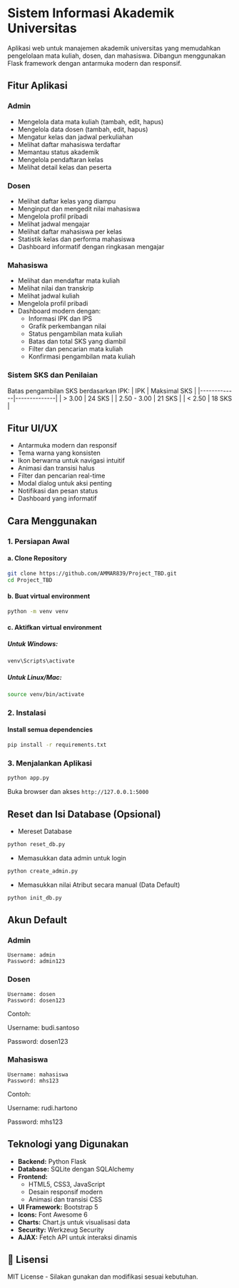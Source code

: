 # Sistem Informasi Akademik Universitas

Aplikasi web untuk manajemen akademik universitas yang memudahkan pengelolaan mata kuliah, dosen, dan mahasiswa. Dibangun menggunakan Flask framework dengan antarmuka modern dan responsif.

##  Fitur Aplikasi

###  Admin
- Mengelola data mata kuliah (tambah, edit, hapus)
- Mengelola data dosen (tambah, edit, hapus)
- Mengatur kelas dan jadwal perkuliahan
- Melihat daftar mahasiswa terdaftar
- Memantau status akademik
- Mengelola pendaftaran kelas
- Melihat detail kelas dan peserta

###  Dosen
- Melihat daftar kelas yang diampu
- Menginput dan mengedit nilai mahasiswa
- Mengelola profil pribadi
- Melihat jadwal mengajar
- Melihat daftar mahasiswa per kelas
- Statistik kelas dan performa mahasiswa
- Dashboard informatif dengan ringkasan mengajar

###  Mahasiswa
- Melihat dan mendaftar mata kuliah
- Melihat nilai dan transkrip
- Melihat jadwal kuliah
- Mengelola profil pribadi
- Dashboard modern dengan:
  - Informasi IPK dan IPS
  - Grafik perkembangan nilai
  - Status pengambilan mata kuliah
  - Batas dan total SKS yang diambil
  - Filter dan pencarian mata kuliah
  - Konfirmasi pengambilan mata kuliah

###  Sistem SKS dan Penilaian
Batas pengambilan SKS berdasarkan IPK:
| IPK         | Maksimal SKS |
|-------------|--------------|
| > 3.00      | 24 SKS      |
| 2.50 - 3.00 | 21 SKS      |
| < 2.50      | 18 SKS      |

##  Fitur UI/UX
- Antarmuka modern dan responsif
- Tema warna yang konsisten
- Ikon berwarna untuk navigasi intuitif
- Animasi dan transisi halus
- Filter dan pencarian real-time
- Modal dialog untuk aksi penting
- Notifikasi dan pesan status
- Dashboard yang informatif

##  Cara Menggunakan

### 1. Persiapan Awal
#### a. Clone Repository
```bash
git clone https://github.com/AMMAR839/Project_TBD.git
cd Project_TBD
```

#### b. Buat virtual environment
```bash
python -m venv venv
```

#### c. Aktifkan virtual environment

##### Untuk Windows:
```bash
venv\Scripts\activate
```
##### Untuk Linux/Mac:
```bash
source venv/bin/activate
```

### 2. Instalasi
#### Install semua dependencies
```bash
pip install -r requirements.txt
```

### 3. Menjalankan Aplikasi
```bash
python app.py
```
Buka browser dan akses `http://127.0.0.1:5000`



## Reset dan Isi Database (Opsional)
- Mereset Database

```bash
python reset_db.py
```

- Memasukkan data admin untuk login
```bash
python create_admin.py
```

- Memasukkan nilai Atribut secara manual (Data Default)
```bash
python init_db.py
```


## Akun Default

### Admin
```
Username: admin
Password: admin123
```

### Dosen
```
Username: dosen
Password: dosen123
```
Contoh:

Username: budi.santoso

Password: dosen123

### Mahasiswa
```
Username: mahasiswa
Password: mhs123
```
Contoh:

Username: rudi.hartono

Password: mhs123

## Teknologi yang Digunakan

- **Backend:** Python Flask
- **Database:** SQLite dengan SQLAlchemy
- **Frontend:** 
  - HTML5, CSS3, JavaScript
  - Desain responsif modern
  - Animasi dan transisi CSS
- **UI Framework:** Bootstrap 5
- **Icons:** Font Awesome 6
- **Charts:** Chart.js untuk visualisasi data
- **Security:** Werkzeug Security
- **AJAX:** Fetch API untuk interaksi dinamis


## 📄 Lisensi

MIT License - Silakan gunakan dan modifikasi sesuai kebutuhan. 
